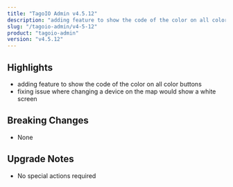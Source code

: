 ```yaml
---
title: "TagoIO Admin v4.5.12"
description: "adding feature to show the code of the color on all color buttons"
slug: "/tagoio-admin/v4-5-12"
product: "tagoio-admin"
version: "v4.5.12"
---
```


## Highlights

- adding feature to show the code of the color on all color buttons
- fixing issue where changing a device on the map would show a white screen

## Breaking Changes

- None

## Upgrade Notes

- No special actions required
